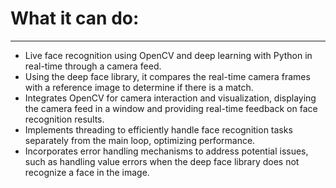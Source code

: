 # What it can do:
---

- Live face recognition using OpenCV and deep learning with Python in real-time through a camera feed.
- Using the deep face library, it compares the real-time camera frames with a reference image to determine if there is a match.
- Integrates OpenCV for camera interaction and visualization, displaying the camera feed in a window and providing real-time feedback on face recognition results.
- Implements threading to efficiently handle face recognition tasks separately from the main loop, optimizing performance.
- Incorporates error handling mechanisms to address potential issues, such as handling value errors when the deep face library does not recognize a face in the image.
